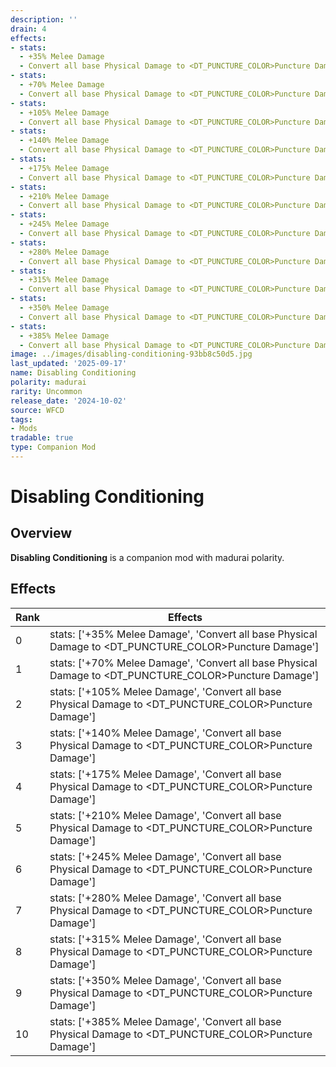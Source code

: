```yaml
---
description: ''
drain: 4
effects:
- stats:
  - +35% Melee Damage
  - Convert all base Physical Damage to <DT_PUNCTURE_COLOR>Puncture Damage
- stats:
  - +70% Melee Damage
  - Convert all base Physical Damage to <DT_PUNCTURE_COLOR>Puncture Damage
- stats:
  - +105% Melee Damage
  - Convert all base Physical Damage to <DT_PUNCTURE_COLOR>Puncture Damage
- stats:
  - +140% Melee Damage
  - Convert all base Physical Damage to <DT_PUNCTURE_COLOR>Puncture Damage
- stats:
  - +175% Melee Damage
  - Convert all base Physical Damage to <DT_PUNCTURE_COLOR>Puncture Damage
- stats:
  - +210% Melee Damage
  - Convert all base Physical Damage to <DT_PUNCTURE_COLOR>Puncture Damage
- stats:
  - +245% Melee Damage
  - Convert all base Physical Damage to <DT_PUNCTURE_COLOR>Puncture Damage
- stats:
  - +280% Melee Damage
  - Convert all base Physical Damage to <DT_PUNCTURE_COLOR>Puncture Damage
- stats:
  - +315% Melee Damage
  - Convert all base Physical Damage to <DT_PUNCTURE_COLOR>Puncture Damage
- stats:
  - +350% Melee Damage
  - Convert all base Physical Damage to <DT_PUNCTURE_COLOR>Puncture Damage
- stats:
  - +385% Melee Damage
  - Convert all base Physical Damage to <DT_PUNCTURE_COLOR>Puncture Damage
image: ../images/disabling-conditioning-93bb8c50d5.jpg
last_updated: '2025-09-17'
name: Disabling Conditioning
polarity: madurai
rarity: Uncommon
release_date: '2024-10-02'
source: WFCD
tags:
- Mods
tradable: true
type: Companion Mod
---
```


# Disabling Conditioning

## Overview

**Disabling Conditioning** is a companion mod with madurai polarity.

## Effects

| Rank | Effects |
|------|----------|
| 0 | stats: ['+35% Melee Damage', 'Convert all base Physical Damage to <DT_PUNCTURE_COLOR>Puncture Damage'] |
| 1 | stats: ['+70% Melee Damage', 'Convert all base Physical Damage to <DT_PUNCTURE_COLOR>Puncture Damage'] |
| 2 | stats: ['+105% Melee Damage', 'Convert all base Physical Damage to <DT_PUNCTURE_COLOR>Puncture Damage'] |
| 3 | stats: ['+140% Melee Damage', 'Convert all base Physical Damage to <DT_PUNCTURE_COLOR>Puncture Damage'] |
| 4 | stats: ['+175% Melee Damage', 'Convert all base Physical Damage to <DT_PUNCTURE_COLOR>Puncture Damage'] |
| 5 | stats: ['+210% Melee Damage', 'Convert all base Physical Damage to <DT_PUNCTURE_COLOR>Puncture Damage'] |
| 6 | stats: ['+245% Melee Damage', 'Convert all base Physical Damage to <DT_PUNCTURE_COLOR>Puncture Damage'] |
| 7 | stats: ['+280% Melee Damage', 'Convert all base Physical Damage to <DT_PUNCTURE_COLOR>Puncture Damage'] |
| 8 | stats: ['+315% Melee Damage', 'Convert all base Physical Damage to <DT_PUNCTURE_COLOR>Puncture Damage'] |
| 9 | stats: ['+350% Melee Damage', 'Convert all base Physical Damage to <DT_PUNCTURE_COLOR>Puncture Damage'] |
| 10 | stats: ['+385% Melee Damage', 'Convert all base Physical Damage to <DT_PUNCTURE_COLOR>Puncture Damage'] |

